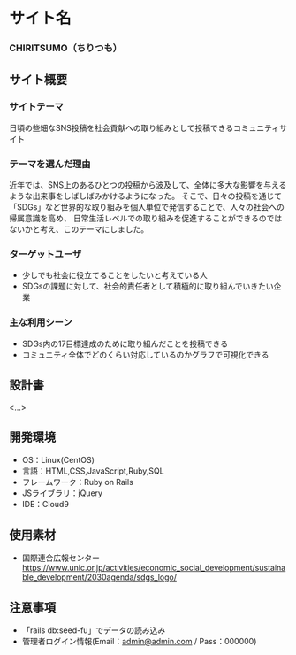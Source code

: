 # サイト名
### CHIRITSUMO（ちりつも）

## サイト概要
### サイトテーマ
日頃の些細なSNS投稿を社会貢献への取り組みとして投稿できるコミュニティサイト

### テーマを選んだ理由
近年では、SNS上のあるひとつの投稿から波及して、全体に多大な影響を与えるような出来事をしばしばみかけるようになった。
そこで、日々の投稿を通じて「SDGs」など世界的な取り組みを個人単位で発信することで、人々の社会への帰属意識を高め、
日常生活レベルでの取り組みを促進することができるのではないかと考え、このテーマにしました。

### ターゲットユーザ
- 少しでも社会に役立てることをしたいと考えている人
- SDGsの課題に対して、社会的責任者として積極的に取り組んでいきたい企業

### 主な利用シーン
- SDGs内の17目標達成のために取り組んだことを投稿できる
- コミュニティ全体でどのくらい対応しているのかグラフで可視化できる

## 設計書
<...>

## 開発環境
- OS：Linux(CentOS)
- 言語：HTML,CSS,JavaScript,Ruby,SQL
- フレームワーク：Ruby on Rails
- JSライブラリ：jQuery
- IDE：Cloud9

## 使用素材
<!--- 外部サービスの画像素材・音声素材を使用した場合は、必ずサービス名とURLを明記してください。-->
<!--- 使用しない場合は、使用素材の項目をREADMEから削除してください。-->
- 国際連合広報センター
  https://www.unic.or.jp/activities/economic_social_development/sustainable_development/2030agenda/sdgs_logo/



## 注意事項
- 「rails db:seed-fu」でデータの読み込み
- 管理者ログイン情報(Email：admin@admin.com / Pass：000000)